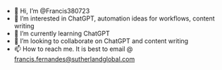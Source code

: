 - 👋 Hi, I’m @Francis380723
- 👀 I’m interested in ChatGPT, automation ideas for workflows, content writing
- 🌱 I’m currently learning ChatGPT
- 💞️ I’m looking to collaborate on ChatGPT and content writing
- 📫 How to reach me. It is best to email @ francis.fernandes@sutherlandglobal.com

<!---
Francis380723/Francis380723 is a ✨ special ✨ repository because its `README.md` (this file) appears on your GitHub profile.
You can click the Preview link to take a look at your changes.
--->
